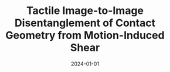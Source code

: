 ---
title: "Tactile Image-to-Image Disentanglement of Contact Geometry from Motion-Induced Shear"
collection: publications
category: ml
permalink: /publication/2024-01-01-tactile-image
excerpt: 'This paper is about disentangling contact geometry from motion-induced shear in tactile images.'
date: 2024-01-01
venue: 'Conference on Robot Learning (CoRL)'
citation: 'Gupta AK, Aitchison L, Lepora NF. (2024). &quot;Tactile Image-to-Image Disentanglement of Contact Geometry from Motion-Induced Shear.&quot; <i>Conference on Robot Learning (CoRL)</i>.'
--- 